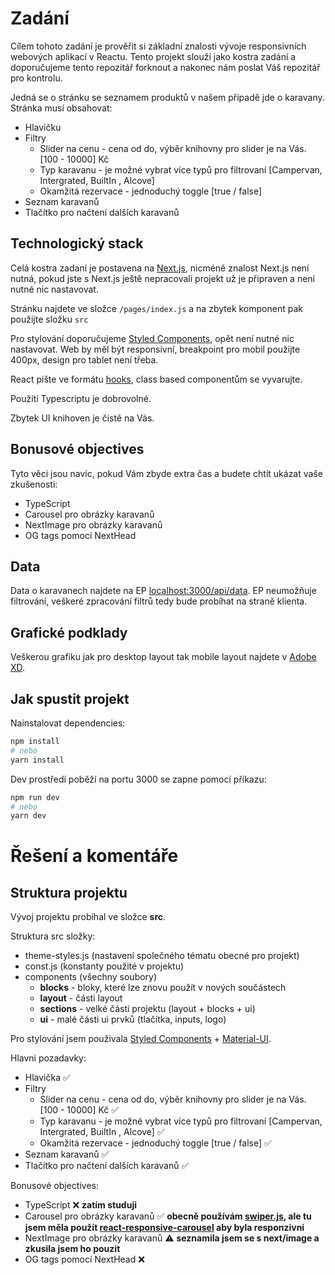  # Zadání

Cílem tohoto zadání je prověřit si základní znalosti vývoje responsivních webových aplikací v Reactu.
Tento projekt slouží jako kostra zadání a doporučujeme tento repozitář forknout a nakonec nám poslat Váš repozitář pro kontrolu.

Jedná se o stránku se seznamem produktů v našem případě jde o karavany.
Stránka musí obsahovat:
    
- Hlavičku
- Filtry
  - Slider na cenu - cena od do, výběr knihovny pro slider je na Vás. [100 - 10000] Kč
  - Typ karavanu - je možné vybrat více typů pro filtrovaní [Campervan, Intergrated, BuiltIn , Alcove]
  - Okamžitá rezervace - jednoduchý toggle [true / false]
- Seznam karavanů
- Tlačítko pro načtení dalších karavanů

## Technologický stack

Celá kostra zadaní je postavena na [Next.js](https://nextjs.org/docs/getting-started), nicméně znalost Next.js není nutná,
pokud jste s Next.js ještě nepracovali projekt už je připraven a není nutné nic nastavovat.  

Stránku najdete ve složce `/pages/index.js` a na zbytek komponent pak použijte složku `src`

Pro stylování doporučujeme [Styled Components](https://styled-components.com/), opět není nutné nic nastavovat. 
Web by měl být responsivní, breakpoint pro mobil použijte 400px, design pro tablet není třeba.

React pište ve formátu [hooks](https://reactjs.org/docs/hooks-intro.html), class based componentům se vyvarujte.

Použítí Typescriptu je dobrovolné.

Zbytek UI knihoven je čistě na Vás.

## Bonusové objectives

Tyto věci jsou navíc, pokud Vám zbyde extra čas a budete chtít ukázat vaše zkušenosti:

 - TypeScript
 - Carousel pro obrázky karavanů
 - NextImage pro obrázky karavanů
 - OG tags pomocí NextHead

## Data

Data o karavanech najdete na EP [localhost:3000/api/data](http://localhost:3000/api/data).
EP neumožňuje filtrování, veškeré zpracování filtrů tedy bude probíhat na straně klienta.

## Grafické podklady

Veškerou grafiku jak pro desktop layout tak mobile layout najdete v 
[Adobe XD](https://xd.adobe.com/view/8df4afb8-74e0-48d5-b24b-a66cddfa07e7-d8a7/flow/).

## Jak spustit projekt

Nainstalovat dependencies:

```bash
npm install
# nebo
yarn install
```

Dev prostředí poběží na portu 3000 se zapne pomocí příkazu:

```bash
npm run dev
# nebo
yarn dev
```

# Řešení a komentáře

## Struktura projektu
Vývoj projektu probíhal ve složce **src**. 

Struktura src složky: 

- theme-styles.js (nastavení společného tématu obecné pro projekt)
- const.js (konstanty použité v projektu)
- components (všechny soubory)
    * **blocks** - bloky, které lze znovu použít v nových součástech
    * **layout** - části layout 
    * **sections** - velké části projektu (layout + blocks + ui)
    * **ui** - malé části ui prvků (tlačítka, inputs, logo)

Pro stylování jsem použivala [Styled Components](https://styled-components.com/) + [Material-UI](https://mui.com/).  

Hlavni pozadavky:
- Hlavička ✅
- Filtry
  - Slider na cenu - cena od do, výběr knihovny pro slider je na Vás. [100 - 10000] Kč ✅
  - Typ karavanu - je možné vybrat více typů pro filtrovaní [Campervan, Intergrated, BuiltIn , Alcove] ✅
  - Okamžitá rezervace - jednoduchý toggle [true / false] ✅
- Seznam karavanů ✅
- Tlačítko pro načtení dalších karavanů ✅

Bonusové objectives:
- TypeScript ❌ **zatím studuji**
- Carousel pro obrázky karavanů ✅ **obecně používám [swiper.js](https://swiperjs.com/react), ale tu jsem měla použít [react-responsive-carousel](https://github.com/leandrowd/react-responsive-carousel) aby byla responzivni**
- NextImage pro obrázky karavanů ⚠️ **seznamila jsem se s next/image a zkusila jsem ho pouzit**
- OG tags pomocí NextHead ❌